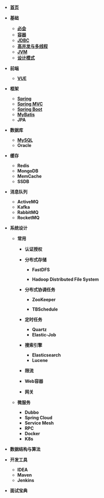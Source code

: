 - [**首页**](/)
- **基础**
  - [**必会**](基础/#必会)
  - [**容器**](基础/#容器)
  - [**JDBC**](基础/#JDBC)
  - [**高并发与多线程**](基础/#高并发与多线程)
  - [**JVM**](基础/#JVM)
  - [**设计模式**](基础/#设计模式)
- **前端**
  - [**VUE**](/前端/#VUE)
- **框架**
  - [**Spring**](/框架/#Spring)
  - [**Spring MVC**](/框架/#Spring-MVC)
  - [**Spring Boot**](/框架/#Spring-Boot)
  - [**MyBatis**](框架/#MyBatis)
  - **JPA**
- **数据库**
  - [**MySQL**](/数据库/#MySQL)
  -  **Oracle**
- **缓存**
  - **Redis**
  - **MongoDB**
  - **MemCache**
  - **SSDB**
- **消息队列**
  - **ActiveMQ**
  - **Kafka**
  - **RabbitMQ**
  - **RocketMQ**
- **系统设计**
  - **常用**
    - **认证授权**
    
    - **分布式存储**
    
      - **FastDFS**
    
      - **Hadoop Distributed File System**
    
    - **分布式协调任务** 
      
      - **ZooKeeper**
      
      - **TBSchedule**
      
    - **定时任务**
    
      - **Quartz**
      - **Elastic-Job**
    
    - **搜索引擎**
    
      - **Elasticsearch**
      - **Lucene**
    
    - **限流**
    
    - **Web容器**
    
    - **网关**
    
  - **微服务**
    
    - **Dubbo**
    - **Spring Cloud**
    - **Service Mesh**
    - **RPC**
    - **Docker**
    - **K8s**
- **数据结构与算法**
- **开发工具**
  
  - **IDEA**
  - **Maven**
  - **Jenkins**
- **面试宝典**

